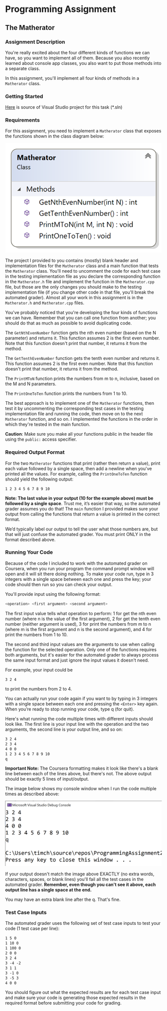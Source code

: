 # Programming Assignment
## The Matherator

### Assignment Description

You're really excited about the four different kinds of functions we can have, so you want to implement all of them. Because you also recently learned about console app classes, you also want to put those methods into a separate class.

In this assignment, you'll implement all four kinds of methods in a `Matherator` class.

### Getting Started

[Here](/Course_3_Class_Development/Module_2/2_Matherator/Source/ProgrammingAssignment2.sln) is source of Visual Studio project for this task (*.sln)

### Requirements

For this assignment, you need to implement a `Matherator` class that exposes the functions shown in the class diagram below:

![alt text](j_xMXRKpRIO8TF0SqcSDPg_d6490a3cd4d347a0ba6d449ca47e9df1_2-Programming-Assignment-2-Matherator-Class-Diagram.png)

The project I provided to you contains (mostly) blank header and implementation files for the `Matherator` class and a main function that tests the `Matherator` class. You'll need to uncomment the code for each test case in the testing implementation file as you declare the corresponding function in the `Matherator.h` file and implement the function in the `Matherator.cpp` file, but those are the only changes you should make to the testing implementation file (if you change other code in that file, you'll break the automated grader). Almost all your work in this assignment is in the `Matherator.h` and `Matherator.cpp` files.

You've probably noticed that you're developing the four kinds of functions we can have. Remember that you can call one function from another; you should do that as much as possible to avoid duplicating code.

The `GetNthEvenNumber` function gets the nth even number (based on the N parameter) and returns it. This function assumes 2 is the first even number. Note that this function doesn't print that number, it returns it from the method.

The `GetTenthEvenNumber` function gets the tenth even number and returns it. This function assumes 2 is the first even number. Note that this function doesn't print that number, it returns it from the method.

The `PrintMToN` function prints the numbers from m to n, inclusive, based on the M and N parameters.

The `PrintOneToTen` function prints the numbers from 1 to 10.

The best approach is to implement one of the `Matherator` functions, then test it by uncommenting the corresponding test cases in the testing implementation file and running the code, then move on to the next `Matherator` function, and so on. I implemented the functions in the order in which they're tested in the main function.

**Caution**: Make sure you make all your functions public in the header file using the `public:` access specifier.

### Required Output Format

For the two `Matherator` functions that print (rather then return a value), print each value followed by a single space, then add a newline when you've printed all the values. For example, calling the `PrintOneToTen` function should yield the following output:
```
1 2 3 4 5 6 7 8 9 10 
```
**Note: The last value in your output (10 for the example above) must be followed by a single space**. Trust me, it’s easier that way, so the automated grader assumes you do that! The `main` function I provided makes sure your output from calling the functions that return a value is printed in the correct format.

We’d typically label our output to tell the user what those numbers are, but that will just confuse the automated grader. You must print ONLY in the format described above.

### Running Your Code

Because of the code I included to work with the automated grader on Coursera, when you run your program the command prompt window will open and it will sit there doing nothing. To make your code run, type in 3 integers with a single space between each one and press the <Enter> key; your code should then run so you can check your output. 

You'll provide input using the following format:
```C++
<operation> <first argument> <second argument>
```
The first input value tells what operation to perform: 1 for get the nth even number (where n is the value of the first argument), 2 for get the tenth even number (neither argument is used), 3 for print the numbers from m to n (where m is the first argument and n is the second argument), and 4 for print the numbers from 1 to 10.

The second and third input values are the arguments to use when calling the function for the selected operation. Only one of the functions requires both arguments, but it's easier for the automated grader to always process the same input format and just ignore the input values it doesn't need.

For example, your input could be
```
3 2 4
```
to print the numbers from 2 to 4.

You can actually run your code again if you want to by typing in 3 integers with a single space between each one  and pressing the `<Enter>` key again. When you’re ready to stop running your code, type q (for quit).

Here's what running the code multiple times with different inputs should look like. The first line is your input line with the operation and the two arguments, the second line is your output line, and so on: 
```
3 2 4
2 3 4
4 0 0
1 2 3 4 5 6 7 8 9 10 
q
```
**Important Note:** The Coursera formatting makes it look like there's a blank line between each of the lines above, but there's not. The above output should be exactly 5 lines of input/output.

The image below shows my console window when I run the code multiple times as described above:

![alt text](z2slkmwKROqrJZJsCrTqVQ_d6a62d73c3354135ba682dccf222f3f1_2-Programming-Assignment-2-Multiple-Runs.png)

If your output doesn't match the image above EXACTLY (no extra words, characters, spaces, or blank lines) you'll fail all the test cases in the automated grader. **Remember, even though you can't see it above, each output line has a single space at the end.**

You may have an extra blank line after the q. That's fine. 

### Test Case Inputs

The automated grader uses the following set of test case inputs to test your code (1 test case per line):
```
1 5 0
1 10 0
1 100 0
2 0 0
3 2 4
3 -4 -2
3 1 1
3 -1 0
3 -5 3
4 0 0
```
You should figure out what the expected results are for each test case input and make sure your code is generating those expected results in the required format before submitting your code for grading.